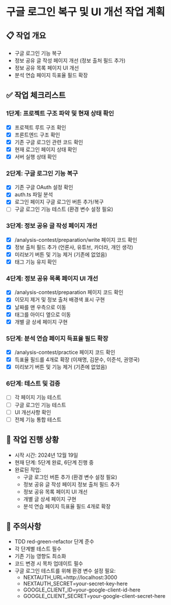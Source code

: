 # 구글 로그인 복구 및 UI 개선 작업 계획

## 📋 작업 개요
- 구글 로그인 기능 복구
- 정보 공유 글 작성 페이지 개선 (정보 출처 필드 추가)
- 정보 공유 목록 페이지 UI 개선
- 분석 연습 페이지 득표율 필드 확장

## ✅ 작업 체크리스트

### 1단계: 프로젝트 구조 파악 및 현재 상태 확인
- [x] 프로젝트 루트 구조 확인
- [x] 프론트엔드 구조 확인
- [x] 기존 구글 로그인 관련 코드 확인
- [x] 현재 로그인 페이지 상태 확인
- [x] 서버 실행 상태 확인

### 2단계: 구글 로그인 기능 복구
- [x] 기존 구글 OAuth 설정 확인
- [x] auth.ts 파일 분석
- [x] 로그인 페이지 구글 로그인 버튼 추가/복구
- [ ] 구글 로그인 기능 테스트 (환경 변수 설정 필요)

### 3단계: 정보 공유 글 작성 페이지 개선
- [x] /analysis-contest/preparation/write 페이지 코드 확인
- [x] 정보 출처 필드 추가 (언론사, 유튜브, 카더라, 개인 생각)
- [x] 미리보기 버튼 및 기능 제거 (기존에 없었음)
- [x] 태그 기능 유지 확인

### 4단계: 정보 공유 목록 페이지 UI 개선
- [x] /analysis-contest/preparation 페이지 코드 확인
- [x] 이모지 제거 및 정보 출처 배경색 표시 구현
- [x] 날짜를 맨 우측으로 이동
- [x] 태그를 아이디 옆으로 이동
- [x] 개별 글 상세 페이지 구현

### 5단계: 분석 연습 페이지 득표율 필드 확장
- [x] /analysis-contest/practice 페이지 코드 확인
- [x] 득표율 필드를 4개로 확장 (이재명, 김문수, 이준석, 권영국)
- [x] 미리보기 버튼 및 기능 제거 (기존에 없었음)

### 6단계: 테스트 및 검증
- [ ] 각 페이지 기능 테스트
- [ ] 구글 로그인 기능 테스트
- [ ] UI 개선사항 확인
- [ ] 전체 기능 통합 테스트

## 📝 작업 진행 상황
- 시작 시간: 2024년 12월 19일
- 현재 단계: 5단계 완료, 6단계 진행 중
- 완료된 작업: 
  - 구글 로그인 버튼 추가 (환경 변수 설정 필요)
  - 정보 공유 글 작성 페이지 정보 출처 필드 추가
  - 정보 공유 목록 페이지 UI 개선
  - 개별 글 상세 페이지 구현
  - 분석 연습 페이지 득표율 필드 4개로 확장

## 🚨 주의사항
- TDD red-green-refactor 단계 준수
- 각 단계별 테스트 필수
- 기존 기능 영향도 최소화
- 코드 변경 시 목차 업데이트 필수
- 구글 로그인 테스트를 위해 환경 변수 설정 필요:
  - NEXTAUTH_URL=http://localhost:3000
  - NEXTAUTH_SECRET=your-secret-key-here
  - GOOGLE_CLIENT_ID=your-google-client-id-here
  - GOOGLE_CLIENT_SECRET=your-google-client-secret-here 